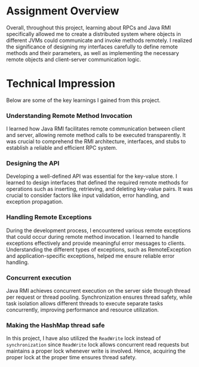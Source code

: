 # Assignment Overview

Overall, throughout this project, learning about RPCs and Java RMI specifically allowed me to create
a distributed system where objects in different JVMs could communicate and
invoke methods remotely. I realized the significance of designing my interfaces carefully to define
remote methods and their parameters, as well as implementing the necessary remote objects and
client-server communication logic.

# Technical Impression

Below are some of the key learnings I gained from this project.

### Understanding Remote Method Invocation

I learned how Java RMI facilitates remote communication between client and server, allowing remote
method calls to be executed transparently. It was crucial to comprehend the RMI architecture,
interfaces, and stubs to establish a reliable and efficient RPC system.

### Designing the API

Developing a well-defined API was essential for the key-value store. I learned to
design interfaces that defined the required remote methods for operations such as inserting,
retrieving, and deleting key-value pairs. It was crucial to consider factors like input validation,
error handling, and exception propagation.

### Handling Remote Exceptions

During the development process, I encountered various remote exceptions that could occur during
remote method invocation. I learned to handle exceptions effectively and provide meaningful error
messages to clients. Understanding the different types of exceptions, such as RemoteException and
application-specific exceptions, helped me ensure reliable error handling.

### Concurrent execution

Java RMI achieves concurrent execution on the server side through thread per request or thread
pooling. Synchronization ensures thread safety, while task isolation allows different threads to
execute separate tasks concurrently, improving performance and resource utilization.

### Making the HashMap thread safe

In this project, I have also utilized the `ReadWrite` lock instead of `synchronization`
since `ReadWrite` lock allows concurrent read requests but maintains a proper lock whenever write
is involved. Hence, acquiring the proper lock at the proper time ensures thread safety. 